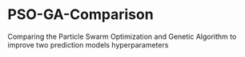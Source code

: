 # PSO-GA-Comparison
Comparing the Particle Swarm Optimization and Genetic Algorithm to improve two prediction models hyperparameters
